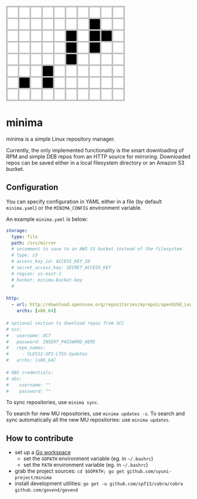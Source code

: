 ![Minimal infinitely-growing pattern in Conway's Game of Life](doc/minimal.svg)


# minima
minima is a simple Linux repository manager.

Currently, the only implemented functionality is the smart downloading of RPM and simple DEB repos from an HTTP source for mirroring. Downloaded repos can be saved either in a local filesystem directory or an Amazon S3 bucket.


## Configuration

You can specify configuration in YAML either in a file (by default `minima.yaml`) or the `MINIMA_CONFIG` environment variable.

An example `minima.yaml` is below:
```yaml
storage:
  type: file
  path: /srv/mirror
  # uncomment to save to an AWS S3 bucket instead of the filesystem
  # type: s3
  # access_key_id: ACCESS_KEY_ID
  # secret_access_key: SECRET_ACCESS_KEY
  # region: us-east-1
  # bucket: minima-bucket-key
  #

http:
  - url: http://download.opensuse.org/repositories/myrepo1/openSUSE_Leap_42.3/
    archs: [x86_64]

# optional section to download repos from SCC
# scc:
#   username: UC7
#   password: INSERT_PASSWORD_HERE
#   repo_names:
#     - SLES12-SP2-LTSS-Updates
#   archs: [x86_64]

# OBS credentials:
# obs:
#    username: ""
#    password: ""
```



To sync repositories, use `minima sync`.

To search for new MU repositories, use `minima updates -s`.
To search and sync automatically all the new MU repositories:
use `minima updates`.


## How to contribute

 - set up a [Go workspace](https://golang.org/doc/code.html)
   - set the `GOPATH` environment variable (eg. in `~/.bashrc`)
   - set the `PATH` environment variable (eg. in `~/.bashrc`)
 - grab the project sources: `cd $GOPATH; go get github.com/uyuni-project/minima`
 - install development utilities: `go get -u github.com/spf13/cobra/cobra github.com/govend/govend`
